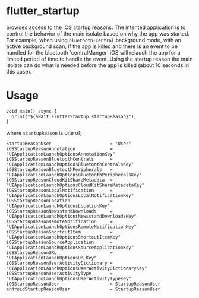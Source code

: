 # flutter_startup

provides access to the iOS startup reasons. The intented application is to control the behavior of the main isolate based on why the app was started. For example, when using `bluetooth-central` background mode, with an active background scan, if the app is killed and there is an event to be handled for the bluetooth 'centralManger' iOS will relauch the app for a limited period of time to handle the event. Using the startup reason the main isolate can do what is needed before the app is killed (about 10 seconds in this case).

# Usage
```
void main() async {
  print("${await FlutterStartup.startupReason}");
}
```
where `startupReason` is one of;

```
StartupReasonUser                      = "User"
iOSStartupReasonAnnotation             = "UIApplicationLaunchOptionsAnnotationKey"            
iOSStartupReasonBluetoothCentrals      = "UIApplicationLaunchOptionsBluetoothCentralsKey"      
iOSStartupReasonBluetoothPeripherals   = "UIApplicationLaunchOptionsBluetoothPeripheralsKey"   
iOSStartupReasonCloudKitShareMetadata  = "UIApplicationLaunchOptionsCloudKitShareMetadataKey" 
iOSStartupReasonLocalNotification      = "UIApplicationLaunchOptionsLocalNotificationKey"      
iOSStartupReasonLocation               = "UIApplicationLaunchOptionsLocationKey"               
iOSStartupReasonNewsstandDownloads     = "UIApplicationLaunchOptionsNewsstandDownloadsKey"     
iOSStartupReasonRemoteNotification     = "UIApplicationLaunchOptionsRemoteNotificationKey"     
iOSStartupReasonShortcutItem           = "UIApplicationLaunchOptionsShortcutItemKey"           
iOSStartupReasonSourceApplication      = "UIApplicationLaunchOptionsSourceApplicationKey"      
iOSStartupReasonURL                    = "UIApplicationLaunchOptionsURLKey"                 
iOSStartupReasonUserActivityDictionary = "UIApplicationLaunchOptionsUserActivityDictionaryKey"
iOSStartupReasonUserActivityType       = "UIApplicationLaunchOptionsUserActivityTypeKey"   
iOSStartupReasonUser                   = StartupReasonUser    
androidStartupReasonUser               = StartupReasonUser
```
